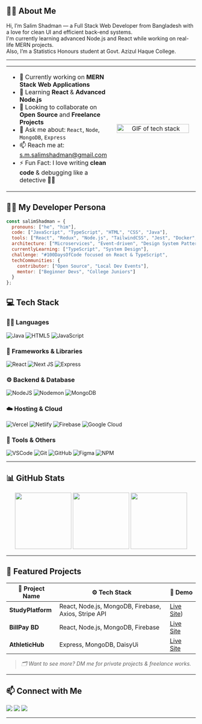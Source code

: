 ## 🧑‍💻 About Me

Hi, I’m Salim Shadman — a Full Stack Web Developer from Bangladesh with a love for clean UI and efficient back-end systems.  
I'm currently learning advanced Node.js and React while working on real-life MERN projects.  
Also, I’m a Statistics Honours student at Govt. Azizul Haque College.


---

<div align="center">
  <table>
    <tr>
      <td width="50%" valign="top">

<ul>
  <li>🔭 Currently working on <strong>MERN Stack Web Applications</strong></li>
  <li>🌱 Learning <strong>React</strong> & <strong>Advanced Node.js</strong></li>
  <li>👯 Looking to collaborate on <strong>Open Source</strong> and <strong>Freelance Projects</strong></li>
  <li>💬 Ask me about: <code>React</code>, <code>Node</code>, <code>MongoDB</code>, <code>Express</code></li>
  <li>📫 Reach me at: <a href="mailto:s.m.salimshadman@gmail.com">s.m.salimshadman@gmail.com</a></li>
  <li>⚡ Fun Fact: I love writing <strong>clean code</strong> & debugging like a detective 🕵️‍♂️</li>
</ul>
      </td>
      <td width="50%" align="center">
        <img src="https://media.giphy.com/media/qgQUggAC3Pfv687qPC/giphy.gif" width="95%" alt="GIF of tech stack">
      </td>
    </tr>
  </table>
</div>

## 👨‍🔬 My Developer Persona

```js
const salimShadman = {
  pronouns: ["he", "him"],
  code: ["JavaScript", "TypeScript", "HTML", "CSS", "Java"],
  tools: ["React", "Redux", "Node.js", "TailwindCSS", "Jest", "Docker", "Figma"],
  architecture: ["Microservices", "Event-driven", "Design System Pattern"],
  currentlyLearning: ["TypeScript", "System Design"],
  challenge: "#100DaysOfCode focused on React & TypeScript",
  techCommunities: {
    contributor: ["Open Source", "Local Dev Events"],
    mentor: ["Beginner Devs", "College Juniors"]
  }
};
```

## 💻 Tech Stack

### 👨‍💻 Languages
![Java](https://img.shields.io/badge/Java-%23ED8B00.svg?style=for-the-badge&logo=openjdk&logoColor=white)
![HTML5](https://img.shields.io/badge/HTML5-%23E34F26.svg?style=for-the-badge&logo=html5&logoColor=white)
![JavaScript](https://img.shields.io/badge/JavaScript-%23323330.svg?style=for-the-badge&logo=javascript&logoColor=%23F7DF1E)

### 🧩 Frameworks & Libraries
![React](https://img.shields.io/badge/React-%2320232a.svg?style=for-the-badge&logo=react&logoColor=%2361DAFB)
![Next JS](https://img.shields.io/badge/Next.js-black?style=for-the-badge&logo=next.js&logoColor=white)
![Express](https://img.shields.io/badge/Express.js-%23404d59.svg?style=for-the-badge&logo=express&logoColor=white)

### ⚙️ Backend & Database
![NodeJS](https://img.shields.io/badge/Node.js-339933?style=for-the-badge&logo=nodedotjs&logoColor=white)
![Nodemon](https://img.shields.io/badge/Nodemon-76D04B?style=for-the-badge&logo=nodemon&logoColor=white)
![MongoDB](https://img.shields.io/badge/MongoDB-%2347A248.svg?style=for-the-badge&logo=mongodb&logoColor=white)

### ☁️ Hosting & Cloud
![Vercel](https://img.shields.io/badge/Vercel-%23000000.svg?style=for-the-badge&logo=vercel&logoColor=white)
![Netlify](https://img.shields.io/badge/Netlify-00C7B7.svg?style=for-the-badge&logo=netlify&logoColor=white)
![Firebase](https://img.shields.io/badge/Firebase-FFCA28?style=for-the-badge&logo=firebase&logoColor=white)
![Google Cloud](https://img.shields.io/badge/GoogleCloud-%234285F4.svg?style=for-the-badge&logo=google-cloud&logoColor=white)

### 🧰 Tools & Others
![VSCode](https://img.shields.io/badge/VS%20Code-007ACC.svg?style=for-the-badge&logo=visual-studio-code&logoColor=white)
![Git](https://img.shields.io/badge/Git-F05032.svg?style=for-the-badge&logo=git&logoColor=white)
![GitHub](https://img.shields.io/badge/GitHub-181717.svg?style=for-the-badge&logo=github&logoColor=white)
![Figma](https://img.shields.io/badge/Figma-F24E1E.svg?style=for-the-badge&logo=figma&logoColor=white)
![NPM](https://img.shields.io/badge/NPM-%23CB3837.svg?style=for-the-badge&logo=npm&logoColor=white)

---

## 📊 GitHub Stats

<p align="center">
  <img src="https://github-readme-stats.vercel.app/api?username=Salim-Shadman&theme=dark&hide_border=false&include_all_commits=true&count_private=true" height="150px"/>
  <img src="https://nirzak-streak-stats.vercel.app/?user=Salim-Shadman&theme=dark&hide_border=false" height="150px"/>
  <img src="https://github-readme-stats.vercel.app/api/top-langs/?username=Salim-Shadman&theme=dark&hide_border=false&layout=compact" height="150px"/>
</p>

---

## 🚀 Featured Projects

| 💼 Project Name     | ⚙️ Tech Stack                      | 🔗 Demo                 |
|---------------------|------------------------------------|--------------------------|
| **StudyPlatform**      | React, Node.js, MongoDB, Firebase, Axios, Stripe API | [Live Site](https://ph-assignment-12-ameo.web.app)) |
| **BillPay BD**      | React, Node.js, MongoDB, Firebase | [Live Site](https://bill-management-app-6d5d4.web.app/profile) |
| **AthleticHub**     | Express, MongoDB, DaisyUi | [Live Site](https://athletic-e8d0b.web.app) |


> _🗂️ Want to see more? DM me for private projects & freelance works._

---

## 📫 Connect with Me

<p align="left">
  <a href="mailto:s.m.salimshadman@gmail.com"><img src="https://img.shields.io/badge/Gmail-D14836?style=for-the-badge&logo=gmail&logoColor=white"></a>
  <a href="www.linkedin.com/in/sm-salim-shadman"><img src="https://img.shields.io/badge/LinkedIn-0077B5.svg?style=for-the-badge&logo=linkedin&logoColor=white"></a>
  <a href="https://facebook.com/salimshadman"><img src="https://img.shields.io/badge/Facebook-1877F2.svg?style=for-the-badge&logo=facebook&logoColor=white"></a>
</p>

---


